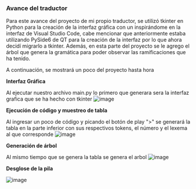 ### Avance del traductor

Para este avance del proyecto de mi propio traductor, se utilizó tkinter en Python para la creación de la interfaz gráfica con un inspirándome en la interfaz de Visual Studio Code, cabe mencionar que anteriormente estaba utilizando PySide6 de QT para la creación de la interfaz por lo que ahora decidí migrarlo a tkinter.
Además, en esta parte del proyecto se le agrego el árbol que genera la gramática para poder observar las ramificaciones que ha tenido.

A continuación, se mostrará un poco del proyecto hasta hora

**Interfaz Gráfica**

Al ejecutar nuestro archivo main.py lo primero que generara sera la interfaz grafica que se ha hecho con tkinter
![image](https://github.com/user-attachments/assets/f1e13bb8-a151-4e0c-85b8-915d34703a08)


**Ejecución de código y muestreo de tabla**

Al ingresar un poco de código y picando el botón de play ">" se generará la tabla en la parte inferior con sus respectivos tokens, el número y el lexema al que corresponde 
![image](https://github.com/user-attachments/assets/92bd3054-e80d-496b-ac8c-9243ecfa6fa1)

**Generación de árbol**

Al mismo tiempo que se genera la tabla se genera el arbol
![image](https://github.com/user-attachments/assets/59d04a45-3b40-4de8-a7fb-11abcd5ab864)

**Desglose de la pila**

![image](https://github.com/user-attachments/assets/360b384c-232e-4ea5-b35a-488fd98b5eaf)
